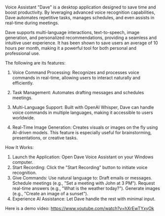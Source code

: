 Voice Assistant "Dave" is a desktop application designed to save time and boost productivity. By leveraging advanced voice recognition capabilities, Dave automates repetitive tasks, manages schedules, and even assists in real-time during meetings.

Dave supports multi-language interactions, text-to-speech, image generation, and personalized recommendations, providing a seamless and intuitive user experience. It has been shown to save users an average of 10 hours per month, making it a powerful tool for both personal and professional use.

The following are its features:
1. Voice Command Processing: Recognizes and processes voice commands in real-time, allowing users to interact naturally and efficiently.

2. Task Management: Automates drafting messages and schedules meetings.

3. Multi-Language Support:
Built with OpenAI Whisper, Dave can handle voice commands in multiple languages, making it accessible to users worldwide.

4. Real-Time Image Generation: Creates visuals or images on the fly using AI-driven models. This feature is especially useful for brainstorming, presentations, or creative tasks.

How It Works: 
1. Launch the Application: Open Dave Voice Assistant on your Windows computer.
2. Start Recording: Click the "Start Recording" button to initiate voice recognition.
3. Give Commands: Use natural language to: Draft emails or messages. Schedule meetings (e.g., "Set a meeting with John at 3 PM"). Request real-time answers (e.g., "What is the weather today?"). Generate images (e.g., "Create an image of a sunset").
4. Experience AI Assistance: Let Dave handle the rest with minimal input.

Here is a demo video: https://www.youtube.com/watch?v=hXrEwTYxyOk

